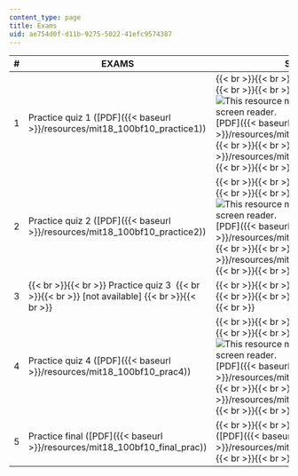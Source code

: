 ```yaml
---
content_type: page
title: Exams
uid: ae754d0f-d11b-9275-5022-41efc9574387
---
```


| # | EXAMS | SOLUTIONS |
| --- | --- | --- |
| 1 | Practice quiz 1 ([PDF]({{< baseurl >}}/resources/mit18_100bf10_practice1)) |  {{< br >}}{{< br >}} Practice quiz 1 solutions {{< br >}}{{< br >}} Handwritten (![This resource may not render correctly in a screen reader.](/images/inacessible.gif)[PDF]({{< baseurl >}}/resources/mit18_100bf10_practice1sol)) {{< br >}}{{< br >}} Typed ([PDF]({{< baseurl >}}/resources/mit18_100bf10_prac1soltyp)) {{< br >}}{{< br >}}  |
| 2 | Practice quiz 2 ([PDF]({{< baseurl >}}/resources/mit18_100bf10_practice2)) |  {{< br >}}{{< br >}} Practice quiz 2 solutions {{< br >}}{{< br >}} Handwritten (![This resource may not render correctly in a screen reader.](/images/inacessible.gif)[PDF]({{< baseurl >}}/resources/mit18_100bf10_practice2sol)) {{< br >}}{{< br >}} Typed ([PDF]({{< baseurl >}}/resources/mit18_100bf10_prac2soltyp)) {{< br >}}{{< br >}}  |
| 3 |  {{< br >}}{{< br >}} Practice quiz 3  {{< br >}}{{< br >}} \[not available\] {{< br >}}{{< br >}}  |  {{< br >}}{{< br >}} Practice quiz 3 solutions {{< br >}}{{< br >}} \[not available\] {{< br >}}{{< br >}}  |
| 4 | Practice quiz 4 ([PDF]({{< baseurl >}}/resources/mit18_100bf10_prac4)) |  {{< br >}}{{< br >}} Practice quiz 4 solutions {{< br >}}{{< br >}} Handwritten (![This resource may not render correctly in a screen reader.](/images/inacessible.gif)[PDF]({{< baseurl >}}/resources/mit18_100bf10_practice4sol)) {{< br >}}{{< br >}} Typed ([PDF]({{< baseurl >}}/resources/mit18_100bf10_prac4soltyp)) {{< br >}}{{< br >}}  |
| 5 | Practice final ([PDF]({{< baseurl >}}/resources/mit18_100bf10_final_prac)) |  {{< br >}}{{< br >}} Practice final solutions ([PDF]({{< baseurl >}}/resources/mit18_100bf10_fin_prac_sol)) {{< br >}}{{< br >}}